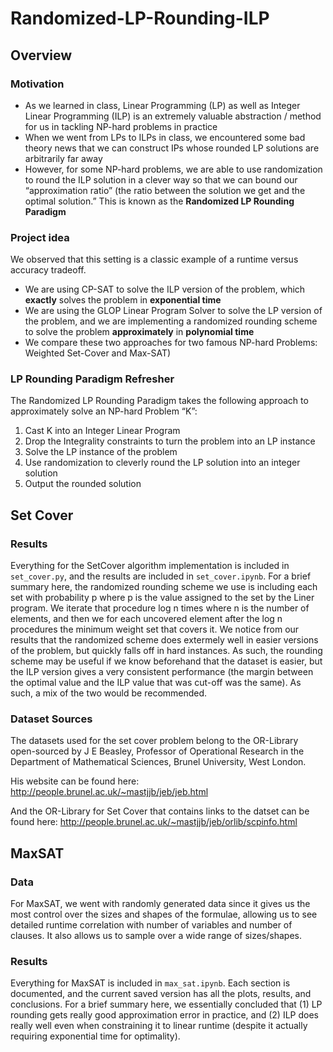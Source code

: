# Randomized-LP-Rounding-ILP
## Overview
### Motivation
- As we learned in class, Linear Programming (LP) as well as Integer Linear Programming (ILP) is an extremely valuable abstraction / method for us in tackling NP-hard problems in practice
- When we went from LPs to ILPs in class, we encountered some bad theory news that we can construct IPs whose rounded LP solutions are arbitrarily far away
- However, for some NP-hard problems, we are able to use randomization to round the ILP solution in a clever way so that we can bound our “approximation ratio” (the ratio between the solution we get and the optimal solution.” This is known as the **Randomized LP Rounding Paradigm**

### Project idea
We observed that this setting is a classic example of a runtime versus accuracy tradeoff.
- We are using CP-SAT to solve the ILP version of the problem, which **exactly** solves the problem in **exponential time**
- We are using the GLOP Linear Program Solver to solve the LP version of the problem, and we are implementing a randomized rounding scheme to solve the problem **approximately** in **polynomial time**
- We compare these two approaches for two famous NP-hard Problems: Weighted Set-Cover and Max-SAT)

### LP Rounding Paradigm Refresher
The Randomized LP Rounding Paradigm takes the following approach to approximately solve an NP-hard Problem “K”:
1. Cast K into an Integer Linear Program
2. Drop the Integrality constraints to turn the problem into an LP instance
3. Solve the LP instance of the problem 
4. Use randomization to cleverly round the LP solution into an integer solution
5. Output the rounded solution


## Set Cover
### Results
Everything for the SetCover algorithm implementation is included in `set_cover.py`, and the results are included in `set_cover.ipynb`. For a brief summary here, the randomized rounding scheme we use is including each set with probability p where p is the value assigned to the set by the Liner program. We iterate that procedure log n times where n is the number of elements, and then we for each uncovered element after the log n procedures the minimum weight set that covers it. We notice from our results that the randomized scheme does extermely well in easier versions of the problem, but quickly falls off in hard instances. As such, the rounding scheme may be useful if we know beforehand that the dataset is easier, but the ILP version gives a very consistent performance (the margin between the optimal value and the ILP value that was cut-off was the same). As such, a mix of the two would be recommended. 

### Dataset Sources
The datasets used for the set cover problem belong to the OR-Library open-sourced by J E Beasley, Professor of Operational Research in the Department of Mathematical Sciences, Brunel University, West London. 

His website can be found here: http://people.brunel.ac.uk/~mastjjb/jeb/jeb.html

And the OR-Library for Set Cover that contains links to the datset can be found here: http://people.brunel.ac.uk/~mastjjb/jeb/orlib/scpinfo.html

## MaxSAT
### Data
For MaxSAT, we went with randomly generated data since it gives us the most control over 
the sizes and shapes of the formulae, allowing us to see detailed runtime correlation with 
number of variables and number of clauses. It also allows us to sample over a wide range of
sizes/shapes.

### Results
Everything for MaxSAT is included in `max_sat.ipynb`. Each section is documented, and the current saved version has all the plots, results, and conclusions.
For a brief summary here, we essentially concluded that (1) LP rounding gets really good approximation error in practice, and (2) ILP does really well even when constraining it to 
linear runtime (despite it actually requiring exponential time for optimality).